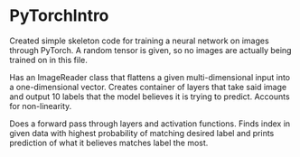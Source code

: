 # PyTorchIntro

Created simple skeleton code for training a neural network on images through PyTorch. A random tensor is given, so no images are actually being trained on in this file.

Has an ImageReader class that flattens a given multi-dimensional input into a one-dimensional vector. Creates container of layers that take said image and output 10 labels that the model believes it is trying to predict. Accounts for non-linearity.

Does a forward pass through layers and activation functions. Finds index in given data with highest probability of matching desired label and prints prediction of what it believes matches label the most.
